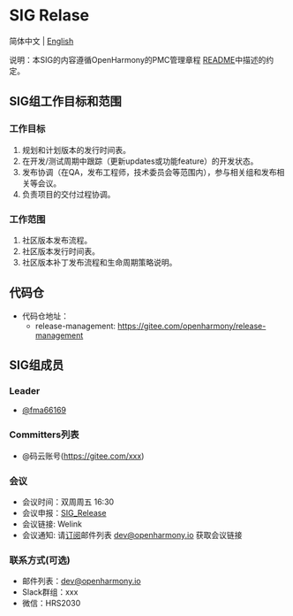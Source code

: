 # SIG Relase
简体中文 | [English](./sig_release.md)

说明：本SIG的内容遵循OpenHarmony的PMC管理章程 [README](/zh/pmc.md)中描述的约定。

## SIG组工作目标和范围

### 工作目标
1. 规划和计划版本的发行时间表。
2. 在开发/测试周期中跟踪（更新updates或功能feature）的开发状态。
3. 发布协调（在QA，发布工程师，技术委员会等范围内），参与相关组和发布相关等会议。
4. 负责项目的交付过程协调。 

### 工作范围
1. 社区版本发布流程。
2. 社区版本发行时间表。
3. 社区版本补丁发布流程和生命周期策略说明。

## 代码仓
- 代码仓地址：
  - release-management:  https://gitee.com/openharmony/release-management

## SIG组成员

### Leader
- [@fma66169](https://gitee.com/fma66169)

### Committers列表
- @码云账号(https://gitee.com/xxx)


### 会议
 - 会议时间：双周周五 16:30
 - 会议申报：[SIG_Release](https://shimo.im/sheets/KH3tTqXqctGWg3Vj/MODOC)
 - 会议链接: Welink
 - 会议通知: 请[订阅](https://lists.openatom.io/postorius/lists/dev.openharmony.io)邮件列表 dev@openharmony.io 获取会议链接


### 联系方式(可选)

- 邮件列表：dev@openharmony.io
- Slack群组：xxx
- 微信：HRS2030

